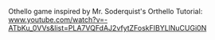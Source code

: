Othello game inspired by Mr. Soderquist's Orthello Tutorial: 
www.youtube.com/watch?v=-ATbKu_0VVs&list=PLA7VQFdAJ2vfytZFoskFIBYLlNuCUGi0N